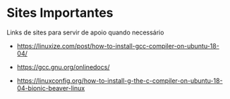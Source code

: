# Sites Importantes
Links de sites para servir de apoio quando necessário

- https://linuxize.com/post/how-to-install-gcc-compiler-on-ubuntu-18-04/

- https://gcc.gnu.org/onlinedocs/

- https://linuxconfig.org/how-to-install-g-the-c-compiler-on-ubuntu-18-04-bionic-beaver-linux

